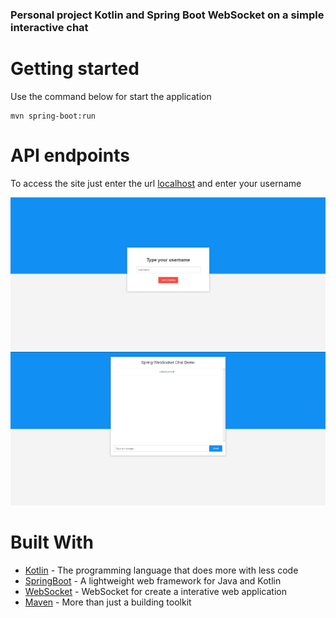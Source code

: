  ### Personal project Kotlin and Spring Boot WebSocket on a simple interactive chat

 # Getting started
 
Use the command below for start the application

```
mvn spring-boot:run
```

# API endpoints

To access the site just enter the url [localhost](http://localhost:8080/) and enter your username

![img-1](tela-inicial.png)
![img-1](tela-chat.png)

# Built With

* [Kotlin](https://kotlinlang.org/) - The programming language that does more with less code
* [SpringBoot](https://spring.io/projects/spring-boot/) - A lightweight web framework for Java and Kotlin
* [WebSocket](https://spring.io/guides/gs/messaging-stomp-websocket/) - WebSocket for create a interative web application
* [Maven](https://gradle.org/) - More than just a building toolkit
